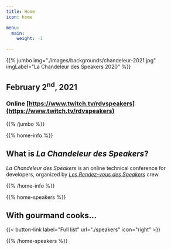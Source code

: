 ```yaml
---
title: Home
icon: home

menu:
  main:
    weight: -1

---
```

{{% jumbo img="./images/backgrounds/chandeleur-2021.jpg" imgLabel="La Chandeleur des Speakers 2020" %}}

## February 2<sup>nd</sup>, 2021
### Online [https://www.twitch.tv/rdvspeakers](https://www.twitch.tv/rdvspeakers)

{{% /jumbo %}}

<!-- ... -->


{{% home-info %}}

## What is *La Chandeleur des Speakers*?

*La Chandeleur des Speakers* is an online technical conference for developers, organized by [*Les Rendez-vous des Speakers*](https://rdv-speakers.fr/) crew. 


{{% /home-info %}}

<!-- ... -->
{{% home-speakers %}}
## With gourmand cooks...

{{< button-link label="Full list"
                url="./speakers"
                icon="right" >}}

{{% /home-speakers %}}